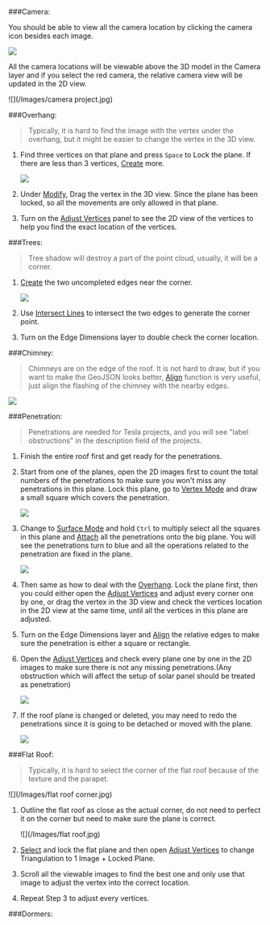 ###Camera:

You should be able to view all the camera location by clicking the camera icon besides each image.

![](/icons/camera.jpg)

All the camera locations will be viewable above the 3D model in the Camera layer and if you select the red camera, the relative camera view will be updated in the 2D view.

![](/Images/camera project.jpg)

###Overhang:

>Typically, it is hard to find the image with the vertex under the overhang, but it might be easier to change the vertex in the 3D view.

1. Find three vertices on that plane and press `Space` to Lock the plane. If there are less than 3 vertices, [Create] more.

   ![](/Images/1.jpg)

2. Under [Modify], Drag the vertex in the 3D view. Since the plane has been locked, so all the movements are only allowed in that plane.
3. Turn on the [Adjust Vertices] panel to see the 2D view of the vertices to help you find the exact location of the vertices.

###Trees:

>Tree shadow will destroy a part of the point cloud, usually, it will be a corner.

1. [Create] the two uncompleted edges near the corner.

   ![](/Images/2.jpg)

2. Use [Intersect Lines] to intersect the two edges to generate the corner point.
3. Turn on the Edge Dimensions layer to double check the corner location.

###Chimney:

>Chimneys are on the edge of the roof. It is not hard to draw, but if you want to make the GeoJSON looks better, [Align] function is very useful, just align the flashing of the chimney with the nearby edges. 
 
![](/Images/3.jpg)

###Penetration:

>Penetrations are needed for Tesla projects, and you will see "label obstructions" in the description field of the projects.


1. Finish the entire roof first and get ready for the penetrations.
2. Start from one of the planes, open the 2D images first to count the total numbers of the penetrations to make sure you won't miss any penetrations in this plane. Lock this plane, go to [Vertex Mode] and draw a small square which covers the penetration.

   ![](/Images/penetration1.jpg)

3. Change to [Surface Mode] and hold `Ctrl` to multiply select all the squares in this plane and [Attach] all the penetrations onto the big plane. You will see the penetrations turn to blue and all the operations related to the penetration are fixed in the plane.

   ![](/Images/penetration2.jpg)

4. Then same as how to deal with the [Overhang]. Lock the plane first, then you could either open the [Adjust Vertices] and adjust every corner one by one, or drag the vertex in the 3D view and check the vertices location in the 2D view at the same time, until all the vertices in this plane are adjusted.

5. Turn on the Edge Dimensions layer and [Align] the relative edges to make sure the penetration is either a square or rectangle.

6. Open the [Adjust Vertices] and check every plane one by one in the 2D images to make sure there is not any missing penetrations.(Any obstruction which will affect the setup of solar panel should be treated as penetration) 

   ![](/Images/penetration3.jpg)
   
7. If the roof plane is changed or deleted, you may need to redo the penetrations since it is going to be detached or moved with the plane.

   ![](/Images/penetration3.jpg)

###Flat Roof:

>Typically, it is hard to select the corner of the flat roof because of the texture and the parapet.

   ![](/Images/flat roof corner.jpg)

1. Outline the flat roof as close as the actual corner, do not need to perfect it on the corner but need to make sure the plane is correct.

   ![](/Images/flat roof.jpg)

2. [Select] and lock the flat plane and then open [Adjust Vertices] to change Triangulation to 1 Image + Locked Plane.
3. Scroll all the viewable images to find the best one and only use that image to adjust the vertex into the correct location.
4. Repeat Step 3 to adjust every vertices.

###Dormers:





[Save]: basic-function.md#save
[Save As]: basic-function.md#save-as
[Export]: basic-function.md#export
[Import]: basic-function.md#import
[Undo]: basic-function.md#undo
[Select]: basic-function.md#select
[Create]: basic-function.md#create
[Modify]: basic-function.md#modify
[Delete]: basic-function.md#delete
[Align]: basic-function.md#align
[Lock Mode]: advanced-function.md#lock-mode
[Auto Plane]: advanced-function.md#auto-plane
[Set Scale]: advanced-function.md#set-scale
[Eraser]: advanced-function.md#eraser
[Erase All]: advanced-function.md#erase-all
[Intersect Lines]: advanced-function.md#intersect-lines
[Register Wireframe]: advanced-function.md#register-wireframe
[Properties]: advanced-function.md#properties
[Layers]: advanced-function.md#layers
[Adjust Vertices]: advanced-function.md#adjust-vertices
[Attach]: tools.md#attach
[Detach]: tools.md#detach
[Create from Edges]: tools.md#create-from-edges
[Delete]: tools.md#delete
[Detect Edge Types]: tools.md#detect-edge-types
[Detect Cutouts]: tools.md#detect-cutouts
[Finalize]: tools.md#finalize
[ML Refine]: tools.md#ml-refine
[Validate]: tools.md#validate
[Vertex Mode]: mode.md#vertex-mode
[Edge Mode]: mode.md#edge-mode
[Surface Mode]: mode.md#surface-mode
[Special Cases]: special-cases.md
[Overhang]: special-cases.md#overhang
[Tree]: special-cases.md#tree
[Chimney]: special-cases.md#chimney
[Penetration]: special-cases.md#penetration
[Flat Roof]: special-cases.md#flat-roof
[Steps to QA a Project]: steps-to-qa-a-project.md
[Edge Types and Example]: edge-types-and-example.md
[Shortcut]: shortcut.md
















